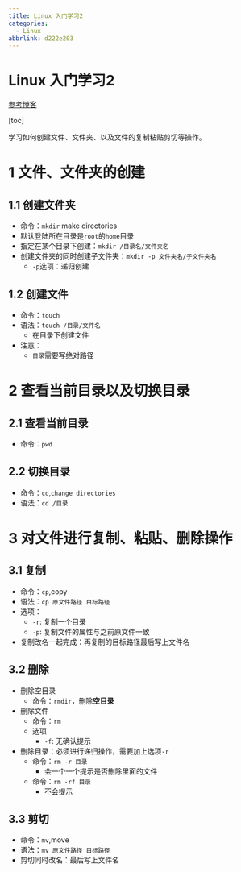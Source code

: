 ```yaml
---
title: Linux 入门学习2
categories: 
  - Linux
abbrlink: d222e203
---
```








# Linux 入门学习2

[参考博客](https://jiannan.blog.csdn.net/article/details/79512948)

[toc]

学习如何创建文件、文件夹、以及文件的复制粘贴剪切等操作。

# 1 文件、文件夹的创建

## 1.1 创建文件夹

* 命令：`mkdir` make directories
* 默认登陆所在目录是`root`的`home`目录
* 指定在某个目录下创建：`mkdir /目录名/文件夹名`
* 创建文件夹的同时创建子文件夹：`mkdir -p 文件夹名/子文件夹名`
  * `-p`选项：递归创建

## 1.2 创建文件

* 命令：`touch`
* 语法：`touch /目录/文件名`
  * 在目录下创建文件
* 注意：
  * `目录`需要写绝对路径

# 2 查看当前目录以及切换目录

## 2.1 查看当前目录

* 命令：`pwd`

## 2.2 切换目录

* 命令：`cd`,`change directories`
* 语法：`cd /目录`

# 3 对文件进行复制、粘贴、删除操作



## 3.1 复制

* 命令：`cp`,copy
* 语法：`cp 原文件路径 目标路径`
* 选项：
  * `-r`: 复制一个目录
  * `-p`: 复制文件的属性与之前原文件一致
* 复制改名一起完成：再复制的目标路径最后写上文件名

## 3.2 删除

* 删除空目录
  * 命令：`rmdir`，删除**空目录**
* 删除文件
  * 命令：`rm`
  * 选项
    * `-f`: 无确认提示
* 删除目录：必须进行递归操作，需要加上选项`-r`
  * 命令：`rm -r 目录`
    * 会一个一个提示是否删除里面的文件
  * 命令：`rm -rf 目录`
    * 不会提示

## 3.3 剪切

* 命令：`mv`,move
* 语法：`mv 原文件路径 目标路径`
* 剪切同时改名：最后写上文件名





